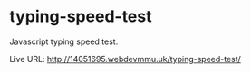 # typing-speed-test
Javascript typing speed test.

Live URL: http://14051695.webdevmmu.uk/typing-speed-test/
